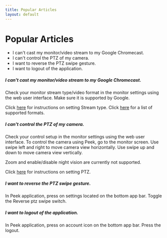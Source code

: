 ```yaml
---
title: Popular Articles
layout: default
---
```

# Popular Articles

* I can't cast my monitor/video stream to my Google Chromecast.
* I can't control the PTZ of my camera.
* I want to reverse the PTZ swipe gesture.
* I want to logout of the application.

##### I can't cast my monitor/video stream to my Google Chromecast.

Check your monitor stream type/video format in the monitor settings using the web user interface. Make sure it is supported by Google. 

Click [here](https://shinobi.video/docs/settings#content-stream) for instructions on setting Stream type.
Click [here](https://developers.google.com/cast/docs/media) for a list of supported formats.


##### I can't control the PTZ of my camera.

Check your control setup in the monitor settings using the web user interface. To control the camera using Peek, go to the monitor screen. Use swipe left and right to move camera view horizontally. Use swipe up and down to move camera view vertically.

Zoom and enable/disable night vision are currently not supported.

Click [here](https://shinobi.video/articles/2018-11-24-how-to-setup-ptz-in-shinobi) for instructions on setting PTZ.

##### I want to reverse the PTZ swipe gesture.

In Peek application, press on settings located on the bottom app bar. Toggle the Reverse ptz swipe switch.

##### I want to logout of the application.

In Peek application, press on account icon on the bottom app bar. Press the logout.